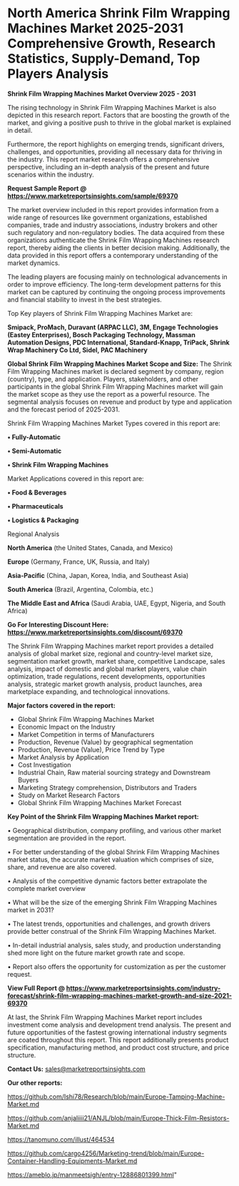# North America Shrink Film Wrapping Machines Market 2025-2031 Comprehensive Growth, Research Statistics, Supply-Demand,  Top Players Analysis

<Strong> Shrink Film Wrapping Machines Market Overview 2025 - 2031</strong>

The rising technology in Shrink Film Wrapping Machines Market is also depicted in this research report. Factors that are boosting the growth of the market, and giving a positive push to thrive in the global market is explained in detail.

Furthermore, the report highlights on emerging trends, significant drivers, challenges, and opportunities, providing all necessary data for thriving in the industry. This report market research offers a comprehensive perspective, including an in-depth analysis of the present and future scenarios within the industry.

<strong>Request Sample Report @ <a href=https://www.marketreportsinsights.com/sample/69370>https://www.marketreportsinsights.com/sample/69370</a></strong>

The market overview included in this report provides information from a wide range of resources like government organizations, established companies, trade and industry associations, industry brokers and other such regulatory and non-regulatory bodies. The data acquired from these organizations authenticate the Shrink Film Wrapping Machines research report, thereby aiding the clients in better decision making. Additionally, the data provided in this report offers a contemporary understanding of the market dynamics.

The leading players are focusing mainly on technological advancements in order to improve efficiency. The long-term development patterns for this market can be captured by continuing the ongoing process improvements and financial stability to invest in the best strategies.

Top Key players of Shrink Film Wrapping Machines Market are:

<strong>Smipack, ProMach, Duravant (ARPAC LLC), 3M, Engage Technologies (Eastey Enterprises), Bosch Packaging Technology, Massman Automation Designs, PDC International, Standard-Knapp, TriPack, Shrink Wrap Machinery Co Ltd, Sidel, PAC Machinery</strong>

<strong><b>Global Shrink Film Wrapping Machines Market Scope and Size:</b></strong>
The Shrink Film Wrapping Machines market is declared segment by company, region (country), type, and application. Players, stakeholders, and other participants in the global Shrink Film Wrapping Machines market will gain the market scope as they use the report as a powerful resource. The segmental analysis focuses on revenue and product by type and application and the forecast period of 2025-2031.

Shrink Film Wrapping Machines Market Types covered in this report are:

<strong>• Fully-Automatic

• Semi-Automatic

• Shrink Film Wrapping Machines</strong>

Market Applications covered in this report are:

<strong>• Food & Beverages

• Pharmaceuticals

• Logistics & Packaging</strong> 

Regional Analysis

<strong>North America</strong> (the United States, Canada, and Mexico)

<strong>Europe</strong> (Germany, France, UK, Russia, and Italy)

<strong>Asia-Pacific</strong> (China, Japan, Korea, India, and Southeast Asia)

<strong>South America</strong> (Brazil, Argentina, Colombia, etc.)

<strong>The Middle East and Africa</strong> (Saudi Arabia, UAE, Egypt, Nigeria, and South Africa)

<strong>Go For Interesting Discount Here: <a href=https://www.marketreportsinsights.com/discount/69370>https://www.marketreportsinsights.com/discount/69370</a></strong>

The Shrink Film Wrapping Machines market report provides a detailed analysis of global market size, regional and country-level market size, segmentation market growth, market share, competitive Landscape, sales analysis, impact of domestic and global market players, value chain optimization, trade regulations, recent developments, opportunities analysis, strategic market growth analysis, product launches, area marketplace expanding, and technological innovations.

<strong><b>Major factors covered in the report:</b></strong>
<ul>
  <li>Global Shrink Film Wrapping Machines Market </li>
  <li>Economic Impact on the Industry</li>
  <li>Market Competition in terms of Manufacturers</li>
  <li>Production, Revenue (Value) by geographical segmentation</li>
  <li>Production, Revenue (Value), Price Trend by Type</li>
  <li>Market Analysis by Application</li>
  <li>Cost Investigation</li>
  <li>Industrial Chain, Raw material sourcing strategy and Downstream Buyers</li>
  <li>Marketing Strategy comprehension, Distributors and Traders</li>
  <li>Study on Market Research Factors</li>
  <li>Global Shrink Film Wrapping Machines Market Forecast</li>
</ul>

<strong><b>Key Point of the Shrink Film Wrapping Machines Market report:</b></strong>

• Geographical distribution, company profiling, and various other market segmentation are provided in the report.

• For better understanding of the global Shrink Film Wrapping Machines market status, the accurate market valuation which comprises of size, share, and revenue are also covered.

• Analysis of the competitive dynamic factors better extrapolate the complete market overview

• What will be the size of the emerging Shrink Film Wrapping Machines market in 2031?

• The latest trends, opportunities and challenges, and growth drivers provide better construal of the Shrink Film Wrapping Machines Market.

• In-detail industrial analysis, sales study, and production understanding shed more light on the future market growth rate and scope.

• Report also offers the opportunity for customization as per the customer request.

<strong><b>View Full Report @ <a href=https://www.marketreportsinsights.com/industry-forecast/shrink-film-wrapping-machines-market-growth-and-size-2021-69370>https://www.marketreportsinsights.com/industry-forecast/shrink-film-wrapping-machines-market-growth-and-size-2021-69370</a></b></strong>


At last, the Shrink Film Wrapping Machines Market report includes investment come analysis and development trend analysis. The present and future opportunities of the fastest growing international industry segments are coated throughout this report. This report additionally presents product specification, manufacturing method, and product cost structure, and price structure.

<strong>Contact Us:</strong>
sales@marketreportsinsights.com

<strong>Our other reports:</strong>

<a href=https://github.com/Ishi78/Research/blob/main/Europe-Tamping-Machine-Market.md>https://github.com/Ishi78/Research/blob/main/Europe-Tamping-Machine-Market.md</a>

<a href=https://github.com/anjaliiii21/ANJL/blob/main/Europe-Thick-Film-Resistors-Market.md>https://github.com/anjaliiii21/ANJL/blob/main/Europe-Thick-Film-Resistors-Market.md</a>

<a href=https://tanomuno.com/illust/464534>https://tanomuno.com/illust/464534</a>

<a href=https://github.com/cargo4256/Marketing-trend/blob/main/Europe-Container-Handling-Equipments-Market.md>https://github.com/cargo4256/Marketing-trend/blob/main/Europe-Container-Handling-Equipments-Market.md</a>

<a href=https://ameblo.jp/manmeetsigh/entry-12886801399.html>https://ameblo.jp/manmeetsigh/entry-12886801399.html</a>"
